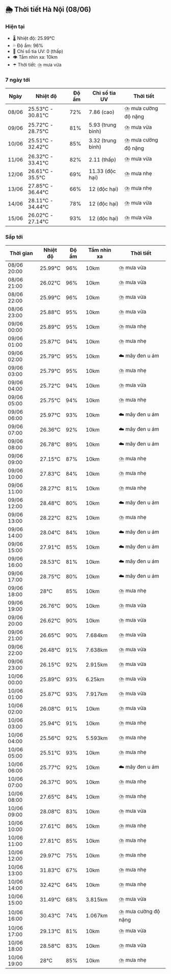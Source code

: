 ## 🌦️ Thời tiết Hà Nội (08/06)

### Hiện tại

- 🌡️ Nhiệt độ: 25.99℃
- 💦 Độ ẩm: 96%
- 🌟 Chỉ số tia UV: 0 (thấp)
- 👁️ Tầm nhìn xa: 10km
- ☂️ Thời tiết: ⛈️ mưa vừa

### 7 ngày tới

| Ngày | Nhiệt độ | Độ ẩm | Chỉ số tia UV | Thời tiết |
| --- | --- | --- | --- | --- |
| 08/06 | 25.53℃ - 30.81℃ | 72% | 7.86 (cao) | ⛈️ mưa cường độ nặng |
| 09/06 | 25.72℃ - 28.75℃ | 81% | 5.93 (trung bình) | ⛈️ mưa vừa |
| 10/06 | 25.51℃ - 32.42℃ | 85% | 3.32 (trung bình) | ⛈️ mưa cường độ nặng |
| 11/06 | 26.32℃ - 33.41℃ | 82% | 2.11 (thấp) | ⛈️ mưa vừa |
| 12/06 | 26.61℃ - 35.5℃ | 69% | 11.33 (độc hại) | ⛈️ mưa nhẹ |
| 13/06 | 27.85℃ - 36.44℃ | 66% | 12 (độc hại) | ⛈️ mưa nhẹ |
| 14/06 | 28.11℃ - 34.44℃ | 78% | 12 (độc hại) | ⛈️ mưa vừa |
| 15/06 | 26.02℃ - 27.14℃ | 93% | 12 (độc hại) | ⛈️ mưa vừa |

### Sắp tới

| Thời gian | Nhiệt độ | Độ ẩm | Tầm nhìn xa | Thời tiết |
| --- | --- | --- | --- | --- |
| 08/06 20:00 | 25.99℃ | 96% | 10km | ⛈️ mưa vừa |
| 08/06 21:00 | 26.02℃ | 96% | 10km | ⛈️ mưa vừa |
| 08/06 22:00 | 25.99℃ | 96% | 10km | ⛈️ mưa vừa |
| 08/06 23:00 | 25.88℃ | 95% | 10km | ⛈️ mưa vừa |
| 09/06 00:00 | 25.89℃ | 95% | 10km | ⛈️ mưa nhẹ |
| 09/06 01:00 | 25.87℃ | 94% | 10km | ⛈️ mưa nhẹ |
| 09/06 02:00 | 25.79℃ | 95% | 10km | ☁️ mây đen u ám |
| 09/06 03:00 | 25.79℃ | 95% | 10km | ⛈️ mưa nhẹ |
| 09/06 04:00 | 25.72℃ | 94% | 10km | ⛈️ mưa vừa |
| 09/06 05:00 | 25.75℃ | 94% | 10km | ⛈️ mưa nhẹ |
| 09/06 06:00 | 25.97℃ | 93% | 10km | ☁️ mây đen u ám |
| 09/06 07:00 | 26.36℃ | 92% | 10km | ☁️ mây đen u ám |
| 09/06 08:00 | 26.78℃ | 89% | 10km | ☁️ mây đen u ám |
| 09/06 09:00 | 27.15℃ | 87% | 10km | ⛈️ mưa nhẹ |
| 09/06 10:00 | 27.83℃ | 84% | 10km | ⛈️ mưa nhẹ |
| 09/06 11:00 | 28.27℃ | 81% | 10km | ⛈️ mưa nhẹ |
| 09/06 12:00 | 28.48℃ | 80% | 10km | ☁️ mây đen u ám |
| 09/06 13:00 | 28.22℃ | 82% | 10km | ⛈️ mưa nhẹ |
| 09/06 14:00 | 28.04℃ | 84% | 10km | ☁️ mây đen u ám |
| 09/06 15:00 | 27.91℃ | 85% | 10km | ☁️ mây đen u ám |
| 09/06 16:00 | 28.53℃ | 81% | 10km | ☁️ mây đen u ám |
| 09/06 17:00 | 28.75℃ | 80% | 10km | ☁️ mây đen u ám |
| 09/06 18:00 | 28℃ | 85% | 10km | ⛈️ mưa nhẹ |
| 09/06 19:00 | 26.76℃ | 90% | 10km | ⛈️ mưa vừa |
| 09/06 20:00 | 26.62℃ | 90% | 10km | ⛈️ mưa vừa |
| 09/06 21:00 | 26.65℃ | 90% | 7.684km | ⛈️ mưa vừa |
| 09/06 22:00 | 26.48℃ | 91% | 7.638km | ⛈️ mưa vừa |
| 09/06 23:00 | 26.15℃ | 92% | 2.915km | ⛈️ mưa vừa |
| 10/06 00:00 | 25.89℃ | 93% | 6.25km | ⛈️ mưa vừa |
| 10/06 01:00 | 25.87℃ | 93% | 7.917km | ⛈️ mưa vừa |
| 10/06 02:00 | 26.08℃ | 91% | 10km | ⛈️ mưa vừa |
| 10/06 03:00 | 25.94℃ | 91% | 10km | ⛈️ mưa nhẹ |
| 10/06 04:00 | 25.56℃ | 92% | 5.593km | ⛈️ mưa nhẹ |
| 10/06 05:00 | 25.51℃ | 93% | 10km | ⛈️ mưa nhẹ |
| 10/06 06:00 | 25.77℃ | 92% | 10km | ☁️ mây đen u ám |
| 10/06 07:00 | 26.37℃ | 90% | 10km | ⛈️ mưa nhẹ |
| 10/06 08:00 | 27.65℃ | 84% | 10km | ⛈️ mưa nhẹ |
| 10/06 09:00 | 28.08℃ | 83% | 10km | ⛈️ mưa vừa |
| 10/06 10:00 | 27.61℃ | 86% | 10km | ⛈️ mưa nhẹ |
| 10/06 11:00 | 27.81℃ | 85% | 10km | ⛈️ mưa nhẹ |
| 10/06 12:00 | 29.97℃ | 75% | 10km | ⛈️ mưa nhẹ |
| 10/06 13:00 | 31.83℃ | 67% | 10km | ⛈️ mưa nhẹ |
| 10/06 14:00 | 32.42℃ | 64% | 10km | ⛈️ mưa nhẹ |
| 10/06 15:00 | 31.49℃ | 68% | 3.815km | ⛈️ mưa vừa |
| 10/06 16:00 | 30.43℃ | 74% | 1.067km | ⛈️ mưa cường độ nặng |
| 10/06 17:00 | 29.13℃ | 81% | 10km | ⛈️ mưa vừa |
| 10/06 18:00 | 28.58℃ | 83% | 10km | ⛈️ mưa vừa |
| 10/06 19:00 | 28℃ | 85% | 10km | ⛈️ mưa nhẹ |
